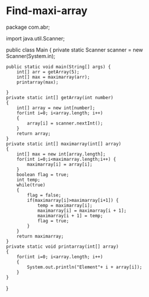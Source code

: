 # Find-maxi-array
package com.abr;

import java.util.Scanner;

public class Main {
    private static Scanner scanner = new Scanner(System.in);

    public static void main(String[] args) {
        int[] arr = getArray(5);
        int[] max = maximarray(arr);
        printarray(max);

    }
    private static int[] getArray(int number)
    {
        int[] array = new int[number];
        for(int i=0; i<array.length; i++)
        {
            array[i] = scanner.nextInt();
        }
        return array;
    }
    private static int[] maximarray(int[] array)
    {
        int[] max = new int[array.length];
        for(int i=0;i<maximarray.length;i++) {
            maximarray[i] = array[i];
        }
        boolean flag = true;
        int temp;
        while(true)
        {
            flag = false;
            if(maximarray[i]>maximarray[i+1]) {
                temp = maximarray[i];
                maximarray[i] = maximarray[i + 1];
                maximarray[i + 1] = temp;
                flag = true;
            }
        }
        return maximarray;
    }
    private static void printarray(int[] array)
    {
        for(int i=0; i<array.length; i++)
        {
            System.out.println("Element"+ i + array[i]);
        }
    }
}



